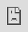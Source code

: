 <style> .resp-container { position: relative; overflow: hidden; padding-top: 56.25%; } .testiframe { position: absolute; top: 0; left: 0; width: 100%; height: 100%; border: 0; } </style>
<iframe class="testiframe" src="https://alexd106.github.io/Rstats_lec/Rstats_lecture.html#1"> Fallback text here for unsupporting browsers, of which there are scant few. </iframe>